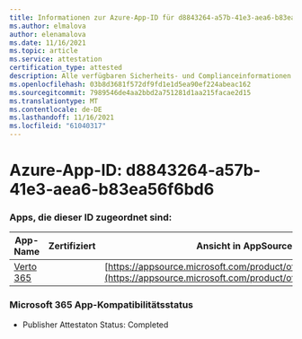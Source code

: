 ```yaml
---
title: Informationen zur Azure-App-ID für d8843264-a57b-41e3-aea6-b83ea56f6bd6
ms.author: elmalova
author: elenamalova
ms.date: 11/16/2021
ms.topic: article
ms.service: attestation
certification_type: attested
description: Alle verfügbaren Sicherheits- und Complianceinformationen für d8843264-a57b-41e3-aea6-b83ea56f6bd6.
ms.openlocfilehash: 03b8d3681f572df9fd1e1d5ea90ef224abeac162
ms.sourcegitcommit: 7989546de4aa2bbd2a751281d1aa215facae2d15
ms.translationtype: MT
ms.contentlocale: de-DE
ms.lasthandoff: 11/16/2021
ms.locfileid: "61040317"
---
```

# <a name="azure-app-id-d8843264-a57b-41e3-aea6-b83ea56f6bd6"></a>Azure-App-ID: d8843264-a57b-41e3-aea6-b83ea56f6bd6


### <a name="apps-associated-with-this-id"></a>Apps, die dieser ID zugeordnet sind:
| **App-Name** | **Zertifiziert** | **Ansicht in AppSource** |
|--------------|---------------|-----------------------|
| [Verto 365](https://docs.microsoft.com/microsoft-365-app-certification/forward/WA200003230) |  | [https://appsource.microsoft.com/product/office/WA200003230](https://appsource.microsoft.com/product/office/WA200003230) |

### <a name="microsoft-365-app-compliance-status"></a>Microsoft 365 App-Kompatibilitätsstatus
- Publisher Attestaton Status: Completed
